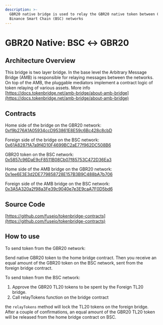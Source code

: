 ```yaml
---
description: >-
  GBR20 native bridge is used to relay the GBR20 native token between GBR20 and
  Binance Smart Chain (BSC) networks
---
```


# GBR20 Native: BSC ↔ GBR20

## Architecture Overview

This bridge is two layer bridge. In the base level the Arbitrary Message Bridge \(AMB\) is responsible for relaying messages between the networks. On top of the AMB,  the pluggable mediators implement a contract logic of token relaying of various assets. More info [https://docs.tokenbridge.net/amb-bridge/about-amb-bridge](https://docs.tokenbridge.net/amb-bridge/about-amb-bridge)

## Contracts

Home side of the bridge on the GBR20 network: [0xf9b276A1A05934ccD953861E8E59c6Bc428c8cbD](https://explorer.gbrscan.com/address/0xf9b276A1A05934ccD953861E8E59c6Bc428c8cbD/transactions)

Foreign side of the bridge on the BSC network: [0x61A8287fA7a9f4D10F4699BC2aE77f962DC508B6](https://etherscan.io/address/0x61A8287fA7a9f4D10F4699BC2aE77f962DC508B6)

GBR20 token on the BSC network: [0x5857c96DaE9cF8511B08Cb07f85753C472D36Ea3](https://bscscan.com/token/0x5857c96dae9cf8511b08cb07f85753c472d36ea3)

Home side of the AMB bridge on the GBR20 network: [0x1ee6E3E3d2DE779858728E157B3B9C488bA7b706](https://explorer.gbrscan.com/address/0x1ee6E3E3d2DE779858728E157B3B9C488bA7b706)

Foreign side of the AMB bridge on the BSC network: [0x3A5A320a2f98a3Fe39c9040e7e3E9caA7F0D5bd6](https://bscscan.com/address/0x3A5A320a2f98a3Fe39c9040e7e3E9caA7F0D5bd6)

## Source Code

[https://github.com/fuseio/tokenbridge-contracts](https://github.com/fuseio/tokenbridge-contracts)

## How to use

To send token from the GBR20 network:

Send native GBR20 token to the home bridge contract. Then you receive an equal amount of the GBR20 token on the BSC network, sent from the foreign bridge contract.

To send token from the BSC network:

1. Approve the GBR20 TL20 tokens to be spent by the Foreign TL20 bridge. 
2. Call relayTokens function on the bridge contract

the `relayTokens` method will lock the TL20 tokens on the foreign bridge. After a couple of confirmations, an equal amount of the GBR20 TL20 token will be released from the home bridge contract on BSC.

#### 

#### 

